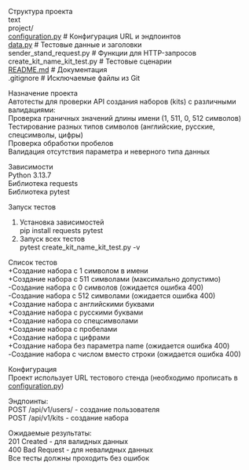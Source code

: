 ﻿<p class="has-line-data" data-line-start="0" data-line-end="9">Структура проекта<br>
text<br>
project/<br>
<a href="http://configuration.py">configuration.py</a>      # Конфигурация URL и эндпоинтов<br>
<a href="http://data.py">data.py</a>              # Тестовые данные и заголовки<br>
sender_stand_request.py     # Функции для HTTP-запросов<br>
create_kit_name_kit_test.py     # Тестовые сценарии<br>
<a href="http://README.md">README.md</a>            # Документация<br>
.gitignore          # Исключаемые файлы из Git</p>
<p class="has-line-data" data-line-start="10" data-line-end="16">Назначение проекта<br>
Автотесты для проверки API создания наборов (kits) с различными валидациями:<br>
Проверка граничных значений длины имени (1, 511, 0, 512 символов)<br>
Тестирование разных типов символов (английские, русские, спецсимволы, цифры)<br>
Проверка обработки пробелов<br>
Валидация отсутствия параметра и неверного типа данных</p>
<p class="has-line-data" data-line-start="17" data-line-end="21">Зависимости<br>
Python 3.13.7<br>
Библиотека requests<br>
Библиотека pytest</p>
<p class="has-line-data" data-line-start="22" data-line-end="23">Запуск тестов</p>
<ol>
<li class="has-line-data" data-line-start="23" data-line-end="25">Установка зависимостей<br>
pip install requests pytest</li>
<li class="has-line-data" data-line-start="25" data-line-end="28">Запуск всех тестов<br>
pytest create_kit_name_kit_test.py -v</li>
</ol>
<p class="has-line-data" data-line-start="28" data-line-end="40">Список тестов<br>
+Создание набора с 1 символом в имени<br>
+Создание набора с 511 символами (максимально допустимо)<br>
-Создание набора с 0 символов (ожидается ошибка 400)<br>
-Создание набора с 512 символами (ожидается ошибка 400)<br>
+Создание набора с английскими буквами<br>
+Создание набора с русскими буквами<br>
+Создание набора со спецсимволами<br>
+Создание набора с пробелами<br>
+Создание набора с цифрами<br>
+Создание набора без параметра name (ожидается ошибка 400)<br>
-Создание набора с числом вместо строки (ожидается ошибка 400)</p>
<p class="has-line-data" data-line-start="41" data-line-end="43">Конфигурация<br>
Проект использует URL тестового стенда (необходимо прописать в <a href="http://configuration.py">configuration.py</a>)</p>
<p class="has-line-data" data-line-start="44" data-line-end="47">Эндпоинты:<br>
POST /api/v1/users/ - создание пользователя<br>
POST /api/v1/kits - создание набора</p>
<p class="has-line-data" data-line-start="48" data-line-end="52">Ожидаемые результаты:<br>
201 Created - для валидных данных<br>
400 Bad Request - для невалидных данных<br>
Все тесты должны проходить без ошибок</p>